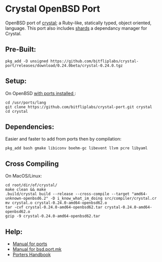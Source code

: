 # Crystal OpenBSD Port
OpenBSD port of [crystal](https://github.com/crystal-lang/crystal); a Ruby-like, statically typed, object oriented, language. This port also includes [shards](https://github.com/crystal-lang/shards) a dependancy manager for Crystal.


## Pre-Built:
```
pkg_add -D unsigned https://github.com/bitfliplabs/crystal-port/releases/download/0.24.0beta/crystal-0.24.0.tgz
```

## Setup:
On OpenBSD [with ports installed ](https://www.openbsd.org/faq/ports/ports.html#PortsFetch):
```
cd /usr/ports/lang
git clone https://github.com/bitfliplabs/crystal-port.git crystal
cd crystal
```


## Dependencies:
Easier and faster to add from ports then by compilation:
```
pkg_add bash gmake libiconv boehm-gc libevent llvm pcre libyaml
```

## Cross Compiling
On MacOS/Linux:
```
cd root/dir/of/crystal/
make clean && make
.build/crystal build --release --cross-compile --target "amd64-unknown-openbsd6.2" -D i_know_what_im_doing src/compiler/crystal.cr
mv crystal.o crystal-0.24.0-amd64-openbsd62.o
tar -cvf crystal-0.24.0-amd64-openbsd62.tar crystal-0.24.0-amd64-openbsd62.o
gzip -9 crystal-0.24.0-amd64-openbsd62.tar
```


## Help:
- [Manual for ports](https://man.openbsd.org/ports)
- [Manual for bsd.port.mk](https://man.openbsd.org/bsd.port.mk)
- [Porters Handbook](https://www.openbsd.org/faq/ports/index.html)
